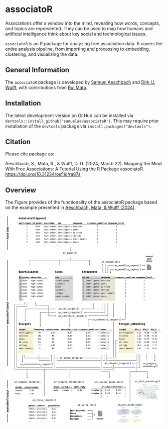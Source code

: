 # associatoR

Associations offer a window into the mind, revealing how words, concepts, and topics are represented. They can be used to map how humans and artificial intelligence think about key social and technological issues.

`associatoR` is an R package for analyzing free association data. It covers the entire analysis pipeline, from importing and processing to embedding, clustering, and visualizing the data.

## General Information

The `associatoR` package is developed by [Samuel Aeschbach](https://github.com/samuelae) and [Dirk U. Wulff](https://github.com/dwulff), with contributions from [Rui Mata](https://github.com/matarui).

## Installation

The latest development version on GitHub can be installed via `devtools::install_github("samuelae/associatoR")`. This may require prior installation of the `devtools` package via `install.packages("devtools")`.

## Citation

Please cite package as:

Aeschbach, S., Mata, R., & Wulff, D. U. (2024, March 22). Mapping the Mind With Free Associations: A Tutorial Using the R Package associatoR. <https://doi.org/10.31234/osf.io/ra87s>

## Overview

The Figure provides of the functionality of the associatoR package based on the example presented in [Aeschbach, Mata, & Wulff (2024)](https://doi.org/10.31234/osf.io/ra87s).

![](man/figures/overview.png)



